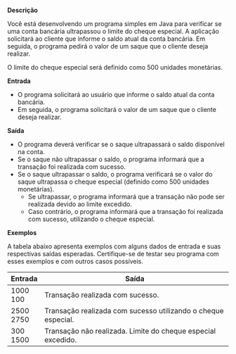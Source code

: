 **Descrição**

Você está desenvolvendo um programa simples em Java para verificar se uma conta bancária ultrapassou o limite do cheque especial. A aplicação solicitará ao cliente que informe o saldo atual da conta bancária. Em seguida, o programa pedirá o valor de um saque que o cliente deseja realizar.

O limite do cheque especial será definido como 500 unidades monetárias.

**Entrada**

- O programa solicitará ao usuário que informe o saldo atual da conta bancária.
- Em seguida, o programa solicitará o valor de um saque que o cliente deseja realizar.

**Saída**

- O programa deverá verificar se o saque ultrapassará o saldo disponível na conta.
- Se o saque não ultrapassar o saldo, o programa informará que a transação foi realizada com sucesso.
- Se o saque ultrapassar o saldo, o programa verificará se o valor do saque ultrapassa o cheque especial (definido como 500 unidades monetárias).
    - Se ultrapassar, o programa informará que a transação não pode ser realizada devido ao limite excedido.
    - Caso contrário, o programa informará que a transação foi realizada com sucesso, utilizando o cheque especial.

**Exemplos**

A tabela abaixo apresenta exemplos com alguns dados de entrada e suas respectivas saídas esperadas. Certifique-se de testar seu programa com esses exemplos e com outros casos possíveis.

|Entrada|Saída|
|---|---|
|1000  <br>100|Transação realizada com sucesso.|
|2500   <br>2750|Transação realizada com sucesso utilizando o cheque especial.|
|300  <br>1500|Transação não realizada. Limite do cheque especial excedido.|
